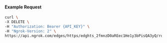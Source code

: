 <!-- Code generated for API Clients. DO NOT EDIT. -->

#### Example Request

```bash
curl \
-X DELETE \
-H "Authorization: Bearer {API_KEY}" \
-H "Ngrok-Version: 2" \
https://api.ngrok.com/edges/https/edghts_2fmnzD0aREec1He1y3bPisQA3yQ/routes/edghtsrt_2fmnz9tCS4hwCSMRMqkH8X7E5u2/response_headers
```
